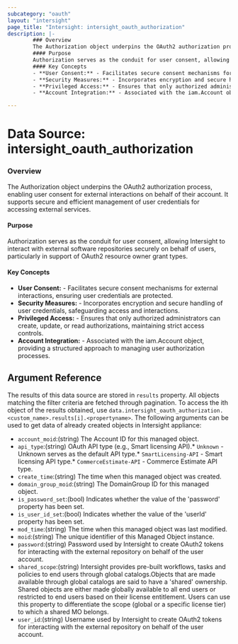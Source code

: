 ```yaml
---
subcategory: "oauth"
layout: "intersight"
page_title: "Intersight: intersight_oauth_authorization"
description: |-
        ### Overview
        The Authorization object underpins the OAuth2 authorization process, enabling user consent for external interactions on behalf of their account. It supports secure and efficient management of user credentials for accessing external services.
        #### Purpose
        Authorization serves as the conduit for user consent, allowing Intersight to interact with external software repositories securely on behalf of users, particularly in support of OAuth2 resource owner grant types.
        #### Key Concepts
        - **User Consent:** - Facilitates secure consent mechanisms for external interactions, ensuring user credentials are protected.
        - **Security Measures:** - Incorporates encryption and secure handling of user credentials, safeguarding access and interactions.
        - **Privileged Access:** - Ensures that only authorized administrators can create, update, or read authorizations, maintaining strict access controls.
        - **Account Integration:** - Associated with the iam.Account object, providing a structured approach to managing user authorization processes.

---
```


# Data Source: intersight_oauth_authorization
### Overview
The Authorization object underpins the OAuth2 authorization process, enabling user consent for external interactions on behalf of their account. It supports secure and efficient management of user credentials for accessing external services.
#### Purpose
Authorization serves as the conduit for user consent, allowing Intersight to interact with external software repositories securely on behalf of users, particularly in support of OAuth2 resource owner grant types.
#### Key Concepts
- **User Consent:** - Facilitates secure consent mechanisms for external interactions, ensuring user credentials are protected.
- **Security Measures:** - Incorporates encryption and secure handling of user credentials, safeguarding access and interactions.
- **Privileged Access:** - Ensures that only authorized administrators can create, update, or read authorizations, maintaining strict access controls.
- **Account Integration:** - Associated with the iam.Account object, providing a structured approach to managing user authorization processes.
## Argument Reference
The results of this data source are stored in `results` property.
All objects matching the filter criteria are fetched through pagination.
To access the ith object of the results obtained, use `data.intersight_oauth_authorization.<custom_name>.results[i].<propertyname>`.
The following arguments can be used to get data of already created objects in Intersight appliance:
* `account_moid`:(string) The Account ID for this managed object. 
* `api_type`:(string) OAuth API type (e.g., Smart licensing API).* `Unknown` - Unknown serves as the default API type.* `SmartLicensing-API` - Smart licensing API type.* `CommerceEstimate-API` - Commerce Estimate API type. 
* `create_time`:(string) The time when this managed object was created. 
* `domain_group_moid`:(string) The DomainGroup ID for this managed object. 
* `is_password_set`:(bool) Indicates whether the value of the 'password' property has been set. 
* `is_user_id_set`:(bool) Indicates whether the value of the 'userId' property has been set. 
* `mod_time`:(string) The time when this managed object was last modified. 
* `moid`:(string) The unique identifier of this Managed Object instance. 
* `password`:(string) Password used by Intersight to create OAuth2 tokens for interacting with the external repository on behalf of the user account. 
* `shared_scope`:(string) Intersight provides pre-built workflows, tasks and policies to end users through global catalogs.Objects that are made available through global catalogs are said to have a 'shared' ownership. Shared objects are either made globally available to all end users or restricted to end users based on their license entitlement. Users can use this property to differentiate the scope (global or a specific license tier) to which a shared MO belongs. 
* `user_id`:(string) Username used by Intersight to create OAuth2 tokens for interacting with the external repository on behalf of the user account. 
 
